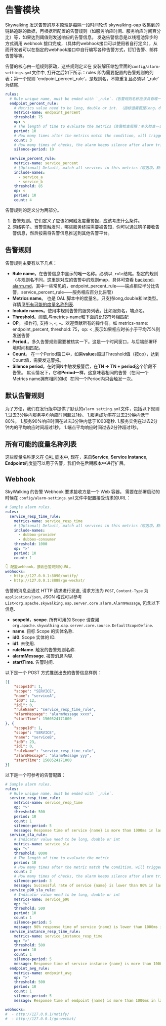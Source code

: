 # 告警模块

Skywalking 发送告警的基本原理是每隔一段时间轮询 skywalking-oap 收集到的链路追踪的数据，再根据所配置的告警规则（如服务响应时间、服务响应时间百分比）等，如果达到阈值则发送响应的告警信息。
发送告警信息是以线程池异步的方式调用 webhook 接口完成，（具体的webhook接口可以使用者自行定义），从而开发者可以在指定的webhook接口中自行编写各种告警方式，钉钉告警、邮件告警等等。

告警的核心由一组规则驱动，这些规则定义在 安装解压缩包里面的`config/alarm-settings.yml`文件中, 打开之后如下所示：rules 即为需要配置的告警规则的列表；第一个规则 'endpoint_percent_rule'，是规则名，不能重复且必须以 '_rule' 为结尾.

```yaml
rules:
  # Rule unique name, must be ended with `_rule`.（告警规则名称应该具有唯一性，且必须以 `_rule` 结尾。）
  endpoint_percent_rule:
    # Metrics value need to be long, double or int. （指标值需要是long，double 或者 int）
    metrics-name: endpoint_percent
    threshold: 75
    op: <
    # The length of time to evaluate the metrics（告警检查周期：多久检查一次当前的指标数据是否符合告警规则，单位是分钟）
    period: 10
    # How many times after the metrics match the condition, will trigger alarm（累计达到多少次告警值后触发告警）
    count: 3
    # How many times of checks, the alarm keeps silence after alarm triggered, default as same as period.（忽略相同告警 message 的周期，默认与告警检查周期一致）
    silence-period: 10
    
  service_percent_rule:
    metrics-name: service_percent
    # [Optional] Default, match all services in this metrics（可选项，默认匹配所有服务）
    include-names:
      - service_a
      - service_b
    threshold: 85
    op: <
    period: 10
    count: 4
```

告警规则的定义分为两部分。
1. 告警规则。它们定义了应该如何触发度量警报，应该考虑什么条件。
2. 网络钩子。当警告触发时，哪些服务终端需要被告知，你可以通过钩子接收告警信息，然后按需将告警信息推送到其他告警平台。

## 告警规则

告警规则主要有以下几点：
- **Rule name**。在告警信息中显示的唯一名称。必须以`_rule`结尾。指定的规则（与规则名不同，这里是对应的告警中的规则map，具体可查看 [backend-alarm.md](https://github.com/apache/skywalking/blob/master/docs/en/setup/backend/backend-alarm.md#list-of-all-potential-metrics-name)，其中一些常见的，endpoint_percent_rule——端点相应半分比告警，service_percent_rule——服务相应百分比告警）
- **Metrics name**。 也是 OAL 脚本中的度量名。只支持long,double和int类型。详情见[所有可能的度量名称列表](#所有可能的度量名称列表).
- **Include names**。使用本规则告警的服务列表。比如服务名，端点名。
- **Threshold**。阈值,与metrics-name和下面的比较符号相匹配
- **OP**。 操作符, 支持 `>`, `<`, `=`。欢迎贡献所有的操作符。如 metrics-name: endpoint_percent, threshold: 75，op: < ,表示如果相应时长小于平均75%则发送告警
- **Period**.。多久告警规则需要被核实一下。这是一个时间窗口，与后端部署环境时间相匹配。    
- **Count**。 在一个Period窗口中，如果**value**s超过Threshold值（按op），达到Count值，需要发送警报。
- **Silence period**。在时间N中触发报警后，在**TN -> TN + period**这个阶段不告警。 默认情况下，它和**Period**一样，这意味着相同的告警（在同一个Metrics name拥有相同的Id）在同一个Period内只会触发一次。


## 默认告警规则
为了方便，我们在发行版中提供了默认的`alarm setting.yml`文件，包括以下规则
1.过去3分钟内服务平均响应时间超过1秒。
1.服务成功率在过去2分钟内低于80%。
1.服务90%响应时间在过去3分钟内低于1000毫秒.
1.服务实例在过去2分钟内的平均响应时间超过1秒。
1.端点平均响应时间过去2分钟超过1秒。

## 所有可能的度量名称列表
这些度量名称定义在 [OAL 脚本](https://github.com/apache/skywalking/blob/master/oap-server/server-starter/src/main/resources/official_analysis.oal)中, 现在，来自**Service**, **Service Instance**, **Endpoint**的度量可以用于告警，我们会在后期版本中进行扩展。

## Webhook
SkyWalking 的告警 Webhook 要求接收方是一个 Web 容器。 需要在部署启动的时候在 `config/alarm-settings.yml`文件中配置接受请求的URL：

```yaml
# Sample alarm rules.
rules:
  service_resp_time_rule:
    metrics-name: service_resp_time
    # [Optional] Default, match all services in this metrics（可选项，默认匹配所有服务）
    include-names:
      - dubbox-provider
      - dubbox-consumer
    threshold: 1000
    op: ">"
    period: 10
    count: 1

👇 配置webhook，接收告警规则的URL。
webhooks: 
  - http://127.0.0.1:8090/notify/
  - http://127.0.0.1:8888/go-wechat/
```

告警的消息会通过 HTTP 请求进行发送, 请求方法为 `POST`, `Content-Type` 为 `application/json`,
JSON 格式可以参考 `List<org.apache.skywalking.oap.server.core.alarm.AlarmMessage`, 包含以下信息.
- **scopeId**，**scope**. 所有可用的 Scope 请查阅 `org.apache.skywalking.oap.server.core.source.DefaultScopeDefine`.
- **name**. 目标 Scope 的实体名称.
- **id0**. Scope 实体的 ID.
- **id1**. 未使用.
- **ruleName**. 触发的告警规则名称.
- **alarmMessage**. 报警消息内容.
- **startTime**. 告警时间.

以下是一个 POST 方式推送出去的告警信息样例：
```json
[{
	"scopeId": 1, 
    "scope": "SERVICE",
    "name": "serviceA", 
	"id0": 12,  
	"id1": 0,  
    "ruleName": "service_resp_time_rule",
	"alarmMessage": "alarmMessage xxxx",
	"startTime": 1560524171000
}, {
	"scopeId": 1,
    "scope": "SERVICE",
    "name": "serviceB",
	"id0": 23,
	"id1": 0,
    "ruleName": "service_resp_time_rule",
	"alarmMessage": "alarmMessage yyy",
	"startTime": 1560524171000
}]
```

以下是一个可参考的告警配置：

```yml
# Sample alarm rules.
rules:
  # Rule unique name, must be ended with `_rule`.
  service_resp_time_rule:
    metrics-name: service_resp_time
    op: ">"
    threshold: 500
    period: 10
    count: 1
    silence-period: 5
    message: Response time of service {name} is more than 1000ms in last 10 minutes.
  service_sla_rule:
    # Indicator value need to be long, double or int
    metrics-name: service_sla
    op: "<"
    threshold: 8000
    # The length of time to evaluate the metric
    period: 10
    # How many times after the metric match the condition, will trigger alarm
    count: 2
    # How many times of checks, the alarm keeps silence after alarm triggered, default as same as period.
    silence-period: 3
    message: Successful rate of service {name} is lower than 80% in last 10 minutes.
  service_p90_sla_rule:
    # Indicator value need to be long, double or int
    metrics-name: service_p90
    op: ">"
    threshold: 500
    period: 10
    count: 1
    silence-period: 5
    message: 90% response time of service {name} is lower than 1000ms in last 10 minutes
  service_instance_resp_time_rule:
    metrics-name: service_instance_resp_time
    op: ">"
    threshold: 500
    period: 10
    count: 1
    silence-period: 5
    message: Response time of service instance {name} is more than 1000ms in last 10 minutes.
  endpoint_avg_rule:
    metrics-name: endpoint_avg
    op: ">"
    threshold: 500
    period: 10
    count: 1
    silence-period: 5
    message: Response time of endpoint {name} is more than 1000ms in last 10 minutes.

webhooks:
#  - http://127.0.0.1/notify/
#  - http://127.0.0.1/go-wechat/

```